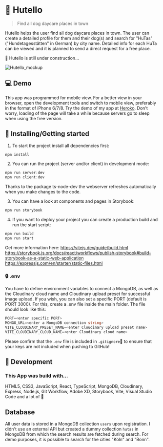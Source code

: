 # 🐶 Hutello 

> Find all dog daycare places in town

Hutello helps the user find all dog daycare places in town. The user can create a detailed profile for them and their dog(s) and search for "HuTas" ("Hundetagesstätten" in German) by city name. Detailed info for each HuTa can be viewed and it is planned to send a direct request for a free place.

🚧 Hutello is still under construction...

![Hutello_mockup](https://user-images.githubusercontent.com/82370319/126042418-05026d27-ed33-404a-8bec-4596ec520371.png)

## 💻 Demo

This app was programmed for mobile view. For a better view in your browser, open the development tools and switch to mobile view, preferably in the format of iPhone 6/7/8.
Try the demo of my app at [Heroko](https://hutello.herokuapp.com/). Don't worry, loading of the page will take a while because servers go to sleep when using the free version.

## 🎇 Installing/Getting started 

1) To start the project install all dependencies first:
```ts
npm install
````
2) You can run the project (server and/or client) in development mode:
````ts
npm run server:dev
npm run client:dev
````
Thanks to the package ts-node-dev the webserver refreshes automatically when you make changes to the code.

3) You can have a look at components and pages in Storybook:
```ts
npm run storybook
````
4) If you want to deploy your project you can create a production build and run the start script:
````ts
npm run build
npm run start
````
Get more information here: 
https://vitejs.dev/guide/build.html
https://storybook.js.org/docs/react/workflows/publish-storybook#build-storybook-as-a-static-web-application
https://expressjs.com/en/starter/static-files.html

### 🔒 .env 

You have to define environment variables to connect a MongoDB, as well as the Cloudinary cloud name and Cloudinary upload preset for successful image upload. If you wish, you can also set a specific PORT (default is PORT 3000). For this, create a .env file inside the main folder. The file should look like this:
```ts
PORT=<enter specific PORT>
MONGO_URL=<enter a MongoDB connection string>
VITE_CLOUDINARY_PRESET_NAME=<enter Cloudinary upload preset name>
VITE_CLOUDINARY_CLOUD_NAME=<enter Cloudinary cloud name>
````
Please confirm that the `.env` file is included in `.gitignore`🙈 to ensure that your keys are not included when pushing to GitHub!

## 🧰 Development 

### This App was build with...

HTML5, CSS3, JavaScript, React, TypeScript, MongoDB, Cloudinary, Express, Node.js, Git Workflow, Adobe XD, Storybook, Vite, Visual Studio Code and a lot of 💜

## Database

All user data is stored in a MongoDB collection `users` upon registration. I didn't use an external API but created a dummy collection `hutas` in MongoDB from which the search results are fetched during search. For demo purposes, it is possible to search for the cities "Köln" and "Bonn".
